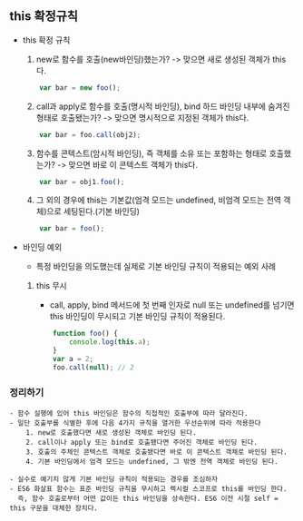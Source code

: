 ## this 확정규칙

- this 확정 규칙

  1. new로 함수를 호출(new바인딩)했는가? -> 맞으면 새로 생성된 객체가 this다.

  ```Javascript
      var bar = new foo();
  ```

  2. call과 apply로 함수를 호출(명시적 바인딩), bind 하드 바인딩 내부에 숨겨진 형태로 호출됐는가? -> 맞으면 명시적으로 지정된 객체가 this다.

  ```Javascript
      var bar = foo.call(obj2);
  ```

  3. 함수를 콘텍스트(암시적 바인딩), 즉 객체를 소유 또는 포함하는 형태로 호출했는가? -> 맞으면 바로 이 콘텍스트 객체가 this다.

  ```Javascript
      var bar = obj1.foo();
  ```

  4. 그 외의 경우에 this는 기본값(엄격 모드는 undefined, 비엄격 모드는 전역 객체)으로 세팅된다.(기본 바인딩)

  ```Javascript
      var bar = foo();
  ```

- 바인딩 예외

  - 특정 바인딩을 의도했는데 실제로 기본 바인딩 규칙이 적용되는 예외 사례

  1. this 무시

     - call, apply, bind 메서드에 첫 번째 인자로 null 또는 undefined를 넘기면 this 바인딩이 무시되고 기본 바인딩 규칙이 적용된다.

     ```Javascript
         function foo() {
             console.log(this.a);
         }
         var a = 2;
         foo.call(null); // 2

     ```

### 정리하기

    - 함수 실행에 있어 this 바인딩은 함수의 직접적인 호출부에 따라 달라진다.
    - 일단 호출부를 식별한 후에 다음 4가지 규칙을 열거한 우선순위에 따라 적용한다
        1. new로 호출했다면 새로 생성된 객체로 바인딩 된다.
        2. call이나 apply 또는 bind로 호출됐다면 주어진 객체로 바인딩 된다.
        3. 호출의 주체인 콘텍스트 객체로 호출됐다면 바로 이 콘텍스트 객체로 바인딩 된다.
        4. 기본 바인딩에서 엄격 모드는 undefined, 그 밖엔 전역 객체로 바인딩 된다.

    - 실수로 예기치 않게 기본 바인딩 규칙이 적용되는 경우를 조심하자
    - ES6 화살표 함수는 표준 바인딩 규칙을 무시하고 렉시컬 스코프로 this를 바인딩 한다.
      즉, 함수 호출로부터 어떤 값이든 this 바인딩을 상속한다. ES6 이전 시절 self = this 구문을 대체한 장치다.
